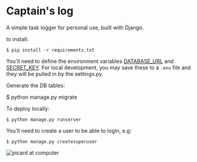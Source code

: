 Captain's log
==============

A simple task logger for personal use, built with Django.

to install:

    $ pip install -r requirements.txt

   You'll need to define the environment variables [DATABASE_URL](https://github.com/jacobian/dj-database-url) and [SECRET_KEY](https://docs.djangoproject.com/en/3.0/ref/settings/#secret-key). For local development, you may save these to a `.env` file and they will be pulled in by the settings.py.

   Generate the DB tables:

   $ python manage.py migrate

To deploy locally:

    $ python manage.py runserver

You'll need to create a user to be able to login, e.g:

    $ python manage.py createsuperuser

![picard at computer](https://i.pinimg.com/originals/71/8c/f9/718cf96029995dcc441cbbbec5c35f7a.jpg)
